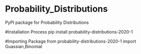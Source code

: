 # Probability_Distributions
PyPI package for Probability Distributions

#Installation Process
pip install probability-distributions-2020-1

#Importing Package
from probability-distributions-2020-1 import Guassian,Binomial
